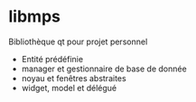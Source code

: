 # libmps
Bibliothèque qt pour projet personnel
- Entité prédéfinie
- manager et gestionnaire de base de donnée
- noyau et fenêtres abstraites
- widget, model et délégué
